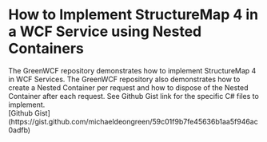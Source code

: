 <h1>How to Implement StructureMap 4 in a WCF Service using Nested Containers</h1>
The GreenWCF repository demonstrates how to implement StructureMap 4 in WCF Services.  The GreenWCF repository also demonstrates how to create a Nested Container per request and how to dispose of the Nested Container after each request.  See Github Gist link for the specific C# files to implement.

<br />
[Github Gist](https://gist.github.com/michaeldeongreen/59c01f9b7fe45636b1aa5f946ac0adfb)

